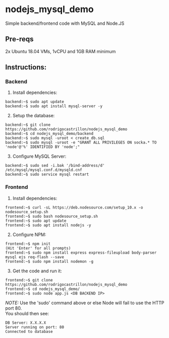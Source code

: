 # nodejs_mysql_demo
Simple backend/frontend code with MySQL and Node.JS

## Pre-reqs
2x Ubuntu 18.04 VMs, 1vCPU and 1GB RAM minimum

## Instructions:

### Backend
1. Install dependencies:
```
backend:~$ sudo apt update
backend:~$ sudo apt install mysql-server -y
```

2. Setup the database:
```
backend:~$ git clone https://github.com/rodrigocastrillon/nodejs_mysql_demo
backend:~$ cd nodejs_mysql_demo/backend
backend:~$ sudo mysql -uroot < create_db.sql
backend:~$ sudo mysql -uroot -e "GRANT ALL PRIVILEGES ON socka.* TO 'node'@'%' IDENTIFIED BY 'node';"
```

3. Configure MySQL Server:
```
backend:~$ sudo sed -i.bak '/bind-address/d' /etc/mysql/mysql.conf.d/mysqld.cnf
backend:~$ sudo service mysql restart
```


### Frontend
1. Install dependencies:  
```
frontend:~$ curl -sL https://deb.nodesource.com/setup_10.x -o nodesource_setup.sh
frontend:~$ sudo bash nodesource_setup.sh
frontend:~$ sudo apt update
frontend:~$ sudo apt install nodejs -y
```

2. Configure NPM:  
```
frontend:~$ npm init
(Hit 'Enter' for all prompts)
frontend:~$ sudo npm install express express-fileupload body-parser mysql ejs req-flash --save
frontend:~$ sudo npm install nodemon -g
```

3. Get the code and run it:
```
frontend:~$ git clone https://github.com/rodrigocastrillon/nodejs_mysql_demo
frontend:~$ cd nodejs_mysql_demo/
frontend:~$ sudo node app.js <DB BACKEND IP>
```
*NOTE:* Use the 'sudo' command above or else Node will fail to use the HTTP port 80.  
You should then see:  
```
DB Server: X.X.X.X
Server running on port: 80
Connected to database
```
